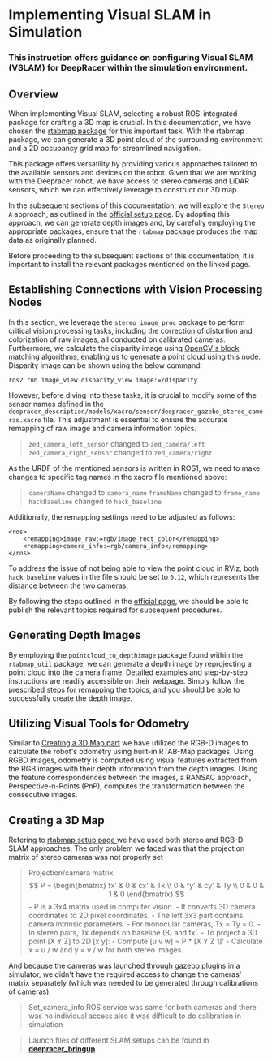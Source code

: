 # Implementing Visual SLAM in Simulation

### This instruction offers guidance on configuring Visual SLAM (VSLAM) for DeepRacer within the simulation environment. 

## Overview

When implementing Visual SLAM, selecting a robust ROS-integrated package for crafting a 3D map is crucial. In this documentation, we have chosen the [rtabmap package](http://wiki.ros.org/rtabmap_ros) for this important task. With the rtabmap package, we can generate a 3D point cloud of the surrounding environment and a 2D occupancy grid map for streamlined navigation.

This package offers versatility by providing various approaches tailored to the available sensors and devices on the robot. Given that we are working with the Deepracer robot, we have access to stereo cameras and LiDAR sensors, which we can effectively leverage to construct our 3D map.

In the subsequent sections of this documentation, we will explore the `Stereo A` approach, as outlined in the [official setup page](http://wiki.ros.org/rtabmap_ros/Tutorials/SetupOnYourRobot). By adopting this approach, we can generate depth images and, by carefully employing the appropriate packages, ensure that the `rtabmap` package produces the map data as originally planned.

Before proceeding to the subsequent sections of this documentation, it is important to install the relevant packages mentioned on the linked page.

## Establishing Connections with Vision Processing Nodes
In this section, we leverage the `stereo_image_proc` package to perform critical vision processing tasks, including the correction of distortion and colorization of raw images, all conducted on calibrated cameras. Furthermore, we calculate the disparity image using [OpenCV's block matching](https://docs.opencv.org/2.4/modules/calib3d/doc/camera_calibration_and_3d_reconstruction.html#stereobm) algorithms, enabling us to generate a point cloud using this node. Disparity image can be shown using the below command:

	ros2 run image_view disparity_view image:=/disparity

However, before diving into these tasks, it is crucial to modify some of the sensor names defined in the `deepracer_description/models/xacro/sensor/deepracer_gazebo_stereo_cameras.xacro` file. This adjustment is essential to ensure the accurate remapping of raw image and camera information topics.
> `zed_camera_left_sensor` changed to `zed_camera/left`
>  `zed_camera_right_sensor` changed to `zed_camera/right`

  
As the URDF of the mentioned sensors is written in ROS1, we need to make changes to specific tag names in the xacro file mentioned above:

> `cameraName` changed to `camera_name`
> `frameName` changed to `frame_name`
> `hackBaseline` changed to `hack_baseline`

Additionally, the remapping settings need to be adjusted as follows:
```
<ros>
    <remapping>image_raw:=rgb/image_rect_color</remapping>
    <remapping>camera_info:=rgb/camera_info</remapping>
</ros>
```
To address the issue of not being able to view the point cloud in RViz, both `hack_baseline` values in the file should be set to `0.12`, which represents the distance between the two cameras.

By following the steps outlined in the [official page](http://wiki.ros.org/stereo_image_proc), we should be able to publish the relevant topics required for subsequent procedures.

## Generating Depth Images
By employing the `pointcloud_to_depthimage` package found within the `rtabmap_util` package, we can generate a depth image by reprojecting a point cloud into the camera frame.
Detailed examples and step-by-step instructions are readily accessible on their webpage. Simply follow the prescribed steps for remapping the topics, and you should be able to successfully create the depth image.

## Utilizing Visual Tools for Odometry
Similar to [Creating a 3D Map part](https://github.com/redHaunter/aws-deepracer/blob/main/docs/Visual_SLAM_Instructions_Sim.md#creating-a-3d-map) we have utilized the RGB-D images to calculate the robot's odometry using built-in RTAB-Map packages.
Using RGBD images, odometry is computed using visual features extracted from the RGB images with their depth information from the depth images. Using the feature correspondences between the images, a RANSAC approach, Perspective-n-Points (PnP), computes the transformation between the consecutive images.

## Creating a 3D Map
Refering to [rtabmap setup page ](http://wiki.ros.org/rtabmap_ros/Tutorials/SetupOnYourRobot#A2D_laser_only) we have used both stereo and RGB-D SLAM approaches.
The only problem we faced was that the projection matrix of stereo cameras was not properly set

>Projection/camera matrix
$$ P = \begin{bmatrix} fx' & 0 & cx' & Tx \\ 0 & fy' & cy' & Ty \\ 0 & 0 & 1 & 0 \end{bmatrix} $$
	-   P is a 3x4 matrix used in computer vision.
	-   It converts 3D camera coordinates to 2D pixel coordinates.
	-   The left 3x3 part contains camera intrinsic parameters.
	-   For monocular cameras, Tx = Ty = 0.
	-   In stereo pairs, Tx depends on baseline (B) and fx'.
	-   To project a 3D point [X Y Z] to 2D [x y]:
	    -   Compute [u v w] = P * [X Y Z 1]'
	    -   Calculate x = u / w and y = v / w for both stereo images.

And because the cameras was launched through gazebo plugins in a simulator, we didn't have the required access to change the cameras' matrix separately (which was needed to be generated through calibrations of cameras).
> Set_camera_info ROS service was same for both cameras and there was no individual access also it was difficult to do calibration in simulation


> Launch files of different SLAM setups can be found in **[deepracer_bringup](https://github.com/redHaunter/aws-deepracer/tree/main/deepracer_bringup)**
